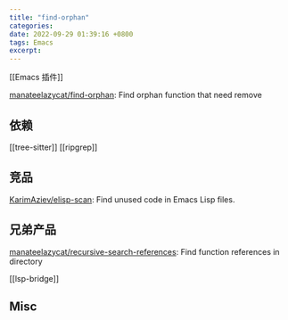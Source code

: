```yaml
---
title: "find-orphan"
categories: 
date: 2022-09-29 01:39:16 +0800
tags: Emacs
excerpt: 
---
```



[[Emacs 插件]]


[manateelazycat/find-orphan](https://github.com/manateelazycat/find-orphan): Find orphan function that need remove





## 依赖

[[tree-sitter]]
[[ripgrep]]

## 竞品

[KarimAziev/elisp-scan](https://github.com/KarimAziev/elisp-scan): Find unused code in Emacs Lisp files.

## 兄弟产品

[manateelazycat/recursive-search-references](https://github.com/manateelazycat/recursive-search-references): Find function references in directory

[[lsp-bridge]]


## Misc


